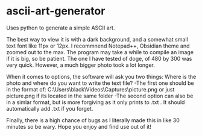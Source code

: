 # ascii-art-generator

Uses python to generate a simple ASCII art.

The best way to view it is with a dark background, and a somewhat small text font like 11px or 12px. I recommnend Notepad++, Obsidian theme and zoomed out to the max. The program may take a while to compile an image if it is big, so be patient. The one I have tested of doge, of 480 by 300 was very quick. However, a much bigger photo took a lot longer.

When it comes to options, the software will ask you two things: Where is the photo and where do you want to write the text file?
-The first one should be in the format of:    C:\Users\black\Videos\Captures\picture.png    or just picture.png if its located in the same folder
-The second option can also be in a simlar format, but is more forgiving as it only prints to .txt . It should automatically add .txt if you forget.

Finally, there is a high chance of bugs as I literally made this in like 30 minutes so be wary. Hope you enjoy and find use out of it!
